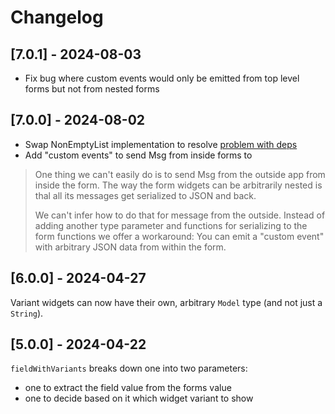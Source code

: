 # Changelog

## [7.0.1] - 2024-08-03

- Fix bug where custom events would only be emitted from top level forms but not from nested forms

## [7.0.0] - 2024-08-02

- Swap NonEmptyList implementation to resolve [problem with deps](https://github.com/axelerator/fancy-forms/issues/2)
- Add "custom events" to send Msg from inside forms to 
> One thing we can't easily do is to send Msg from the outside app from inside the form.
> The way the form widgets can be arbitrarily nested is thal all its messages get serialized to JSON and back.
> 
> We can't infer how to do that for message from the outside. Instead of adding another type parameter and functions for serializing to the form functions we offer a workaround: You can emit a "custom event" with arbitrary JSON data from within the form.

## [6.0.0] - 2024-04-27

Variant widgets can now have their own, arbitrary `Model` type (and not just a `String`).

## [5.0.0] - 2024-04-22

`fieldWithVariants` breaks down one into two parameters: 
 - one to extract the field value from the forms value 
 - one to decide based on it which widget variant to show
